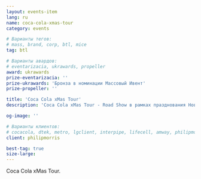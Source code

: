 ```yaml
---
layout: events-item
lang: ru
name: coca-cola-xmas-tour
category: events

# Варианты тегов:
# mass, brand, corp, btl, mice
tag: btl

# Варианты авардов:
# eventarizacia, ukrawards, propeller
award: ukrawards
prize-eventarizacia: ''
prize-ukrawards: 'Бронза в номинации Массовый Ивент'
prize-propeller: ''

title: 'Coca Cola xMas Tour'
description: 'Coca Cola xMas Tour - Road Show в рамках празднования Нового года и Рождества'

og-image: ''

# Варианты клиентов:
# cocacola, dtek, metro, lgclient, interpipe, lifecell, amway, philipmorris, olymp, maristela, udp, top, zefir, unicef, wog, sebbank, niko, nemiroff, maxim, velykakyshenia, marieclaire, chervonenkoracing, burn, altis, mts, prime, seppala, lifeclient, pekingduck,
client: philipmorris

best-tag: true
size-large: 
---
```


Coca Cola xMas Tour.
